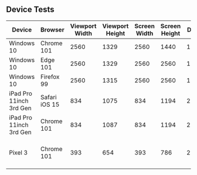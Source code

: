 ## Device Tests

| Device                  | Browser       | Viewport Width | Viewport Height | Screen Width | Screen Height | DPR  | Default View                        | Alt View                           | Notes                                                         |
|-------------------------|---------------|----------------|-----------------|--------------|---------------|------|-------------------------------------|------------------------------------|---------------------------------------------------------------|
| Windows 10              | Chrome 101    | 2560           | 1329            | 2560         | 1440          | 1.00 | 5/11/2022                           | null                               |                                                               |
| Windows 10              | Edge 101      | 2560           | 1329            | 2560         | 2560          | 1.00 | 5/11/2022                           | null                               |                                                               |
| Windows 10              | Firefox 99    | 2560           | 1315            | 2560         | 2560          | 1.00 | 5/11/2022                           | null                               |                                                               |
| iPad Pro 11inch 3rd Gen | Safari iOS 15 | 834            | 1075            | 834          | 1194          | 2.00 | 5/11/2022                           | 5/11/2022                          |                                                               |
| iPad Pro 11inch 3rd Gen | Chrome 101    | 834            | 1087            | 834          | 1194          | 2.00 | 5/11/2022                           | 5/11/2022                          |                                                               |
| Pixel 3                 | Chrome 101    | 393            | 654             | 393          | 786           | 2.75 | 5/11/2022                           | Can't scroll to the first tile row |                                                               |